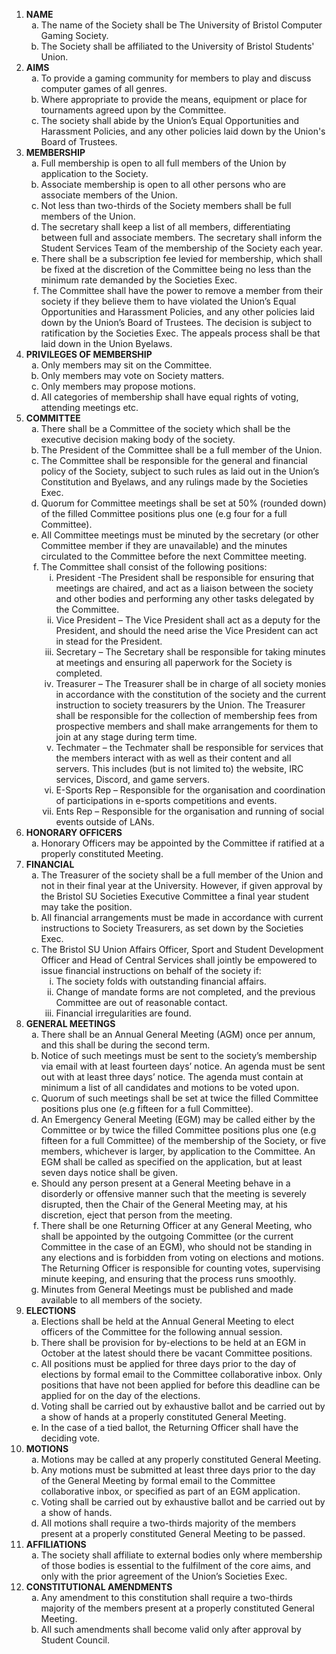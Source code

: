 <ol type='1'><li><b>NAME</b>
  <ol type='a'>
    <li>The name of the Society shall be The University of Bristol Computer Gaming Society.</li>
    <li>The Society shall be affiliated to the University of Bristol Students' Union.</li>
  </ol>
</li>
<li><b>AIMS</b>
  <ol type='a'>
    <li>To provide a gaming community for members to play and discuss computer games of all genres.</li>
    <li>Where appropriate to provide the means, equipment or place for tournaments agreed upon by the Committee.</li>
    <li>The society shall abide by the Union’s Equal Opportunities and Harassment Policies, and any other policies laid down by the Union's Board of Trustees.</li>
  </ol>
</li>
<li><b>MEMBERSHIP</b>
  <ol type='a'>
    <li>Full membership is open to all full members of the Union by application to the Society.</li>
    <li>Associate membership is open to all other persons who are associate members of the Union.</li>
    <li>Not less than two-thirds of the Society members shall be full members of the Union.</li>
    <li>The secretary shall keep a list of all members, differentiating between full and associate members. The secretary shall inform the Student Services Team of the membership of the Society each year.</li>
    <li>There shall be a subscription fee levied for membership, which shall be fixed at the discretion of the Committee being no less than the minimum rate demanded by the Societies Exec.</li>
    <li>The Committee shall have the power to remove a member from their society if they believe them to have violated the Union’s Equal Opportunities and Harassment Policies, and any other policies laid down by the Union’s Board of Trustees. The decision is subject to ratification by the Societies Exec. The appeals process shall be that laid down in the Union Byelaws.</li>
  </ol>
</li>
<li><b>PRIVILEGES OF MEMBERSHIP</b>
  <ol type='a'>
    <li>Only members may sit on the Committee.</li>
    <li>Only members may vote on Society matters.</li>
    <li>Only members may propose motions.</li>
    <li>All categories of membership shall have equal rights of voting, attending meetings etc.</li>
  </ol>
</li>
<li><b>COMMITTEE</b>
  <ol type='a'>
    <li>There shall be a Committee of the society which shall be the executive decision making body of the society.</li>
    <li>The President of the Committee shall be a full member of the Union.</li>
    <li>The Committee shall be responsible for the general and financial policy of the Society, subject to such rules as laid out in the Union’s Constitution and Byelaws, and any rulings made by the Societies Exec.</li>
    <li>Quorum for Committee meetings shall be set at 50% (rounded down) of the filled Committee positions plus one (e.g four for a full Committee).</li>
    <li>All Committee meetings must be minuted by the secretary (or other Committee member if they are unavailable) and the minutes circulated to the Committee before the next Committee meeting.</li>
    <li>The Committee shall consist of the following positions:
      <ol type='i'>
        <li>President -The President shall be responsible for ensuring that meetings are chaired, and act as a liaison between the society and other bodies and performing any other tasks delegated by the Committee.</li>
        <li>Vice President – The Vice President shall act as a deputy for the President, and should the need arise the Vice President can act in stead for the President.</li>
        <li>Secretary – The Secretary shall be responsible for taking minutes at meetings and ensuring all paperwork for the Society is completed.</li>
        <li>Treasurer – The Treasurer shall be in charge of all society monies in accordance with the constitution of the society and the current instruction to society treasurers by the Union. The Treasurer shall be responsible for the collection of membership fees from prospective members and shall make arrangements for them to join at any stage during term time.</li>
        <li>Techmater – the Techmater shall be responsible for services that the members interact with as well as their content and all servers. This includes (but is not limited to) the website, IRC services, Discord, and game servers.</li>
        <li>E-Sports Rep – Responsible for the organisation and coordination of participations in e-sports competitions and events.</li>
        <li>Ents Rep – Responsible for the organisation and running of social events outside of LANs.</li>
      </ol>
    </li>
  </ol>
</li>
<li><b>HONORARY OFFICERS</b>
  <ol type='a'>
    <li>Honorary Officers may be appointed by the Committee if ratified at a properly constituted Meeting.</li>
  </ol>
</li>
<li><b>FINANCIAL</b>
  <ol type='a'>
    <li>The Treasurer of the society shall be a full member of the Union and not in their final year at the University. However, if given approval by the Bristol SU Societies Executive Committee a final year student may take the position.</li>
    <li>All financial arrangements must be made in accordance with current instructions to Society Treasurers, as set down by the Societies Exec.</li>
    <li>The Bristol SU Union Affairs Officer, Sport and Student Development Officer and Head of Central Services shall jointly be empowered to issue financial instructions on behalf of the society if:
      <ol type='i'>
        <li>The society folds with outstanding financial affairs.</li>
        <li>Change of mandate forms are not completed, and the previous Committee are out of reasonable contact.</li>
        <li>Financial irregularities are found.</li>
      </ol>
    </li>
  </ol>
</li>
<li><b>GENERAL MEETINGS</b>
  <ol type='a'>
    <li>There shall be an Annual General Meeting (AGM) once per annum, and this shall be during the second term.</li>
    <li>Notice of such meetings must be sent to the society’s membership via email with at least fourteen days’ notice.  An agenda must be sent out with at least three days’ notice. The agenda must contain at minimum a list of all candidates and motions to be voted upon.</li>
    <li>Quorum of such meetings shall be set at twice the filled Committee positions plus one (e.g fifteen for a full Committee).</li>
    <li>An Emergency General Meeting (EGM) may be called either by the Committee or by twice the filled Committee positions plus one (e.g fifteen for a full Committee) of the membership of the Society, or five members, whichever is larger, by application to the Committee. An EGM shall be called as specified on the application, but at least seven days notice shall be given.</li> 
    <li>Should any person present at a General Meeting behave in a disorderly or offensive manner such that the meeting is severely disrupted, then the Chair of the General Meeting may, at his discretion, eject that person from the meeting.</li>
    <li>There shall be one Returning Officer at any General Meeting, who shall be appointed by the outgoing Committee (or the current Committee in the case of an EGM), who should not be standing in any elections and is forbidden from voting on elections and motions. The Returning Officer is responsible for counting votes, supervising minute keeping, and ensuring that the process runs smoothly.</li>
    <li>Minutes from General Meetings must be published and made available to all members of the society.</li>
  </ol>
</li>
<li><b>ELECTIONS</b>
  <ol type='a'>
    <li>Elections shall be held at the Annual General Meeting to elect officers of the Committee for the following annual session.</li>
    <li>There shall be provision for by-elections to be held at an EGM in October at the latest should there be vacant Committee positions.</li>
    <li>All positions must be applied for three days prior to the day of elections by formal email to the Committee collaborative inbox. Only positions that have not been applied for before this deadline can be applied for on the day of the elections.</li>
    <li>Voting shall be carried out by exhaustive ballot and be carried out by a show of hands at a properly constituted General Meeting.</li>
    <li>In the case of a tied ballot, the Returning Officer shall have the deciding vote.</li>
  </ol>
</li>
<li><b>MOTIONS</b>
  <ol type='a'>
    <li>Motions may be called at any properly constituted General Meeting.</li>
    <li>Any motions must be submitted at least three days prior to the day of the General Meeting by formal email to the Committee collaborative inbox, or specified as part of an EGM application.
    <li>Voting shall be carried out by exhaustive ballot and be carried out by a show of hands.</li>
    <li>All motions shall require a two-thirds majority of the members present at a properly constituted General Meeting to be passed.</li>
  </ol>
</li>
<li><b>AFFILIATIONS</b>
  <ol type='a'>
    <li>The society shall affiliate to external bodies only where membership of those bodies is essential to the fulfilment of the core aims, and only with the prior agreement of the Union’s Societies Exec.</li>
  </ol>
</li>
<li><b>CONSTITUTIONAL AMENDMENTS</b>
  <ol type='a'>
    <li>Any amendment to this constitution shall require a two-thirds majority of the members present at a properly constituted General Meeting.</li>
    <li>All such amendments shall become valid only after approval by Student Council.</li>
  </ol>
</li>
</ol>

